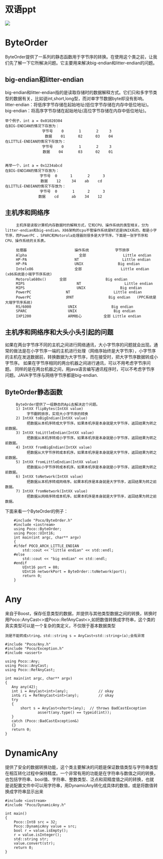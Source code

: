 # 双语ppt
![](res/010-Types.jpg)
# ByteOrder  
ByteOrder提供了一系列的静态函数用于字节序的转换。在使用这个类之前，让我们先了解一下它所解决问题。它主要用来解决big-endian和litter-endian的问题。
## big-endian和litter-endian
big-endian和litter-endian指的是读取存储时的数据解释方式。它们只和多字节类型的数据有关，比如说int,short,long型，而对单字节数据byte却没有影响。  
litter-endian：将低序字节存储在起始地址(低位字节存储在内存中低位地址)。  
big-endian：将高序字节存储在起始地址(高位字节存储在内存中低位地址)。



```
举个例子，int a = 0x01020304  
在BIG-ENDIAN的情况下存放为：  
                 字节号    0       1       2     3
　　               数据    01      02      03    04
在LITTLE-ENDIAN的情况下存放为：
                 字节号    0       1       2     3
　　              数据    04       03      02    01


再举一个，int a = 0x1234abcd
在BIG-ENDIAN的情况下存放为：
                字节号  0      1       2      3
　　             数据    12     34    ab    cd
在LITTLE-ENDIAN的情况下存放为：
                字节号  0       1      2      3
　　            数据    cd      ab    34    12
```
## 主机序和网络序
         主机序是读取计算机内存数据时的解释方式，它和CPU、操作系统的类型相关，分为litter-endian和big-endian。X86架构的cpu不管操作系统是NT还是UNIX系的，都是小字节序，而PowerPC 、SPARC和Motorola处理器则很多是大字节序。下面是一张字节序和CPU、操作系统的关系表。

         处理器                      操作系统            字节排序
         Alpha                        全部                 Little endian
         HP-PA                      NT                    Little endian
         HP-PA                      UNIX                Big endian
         Intelx86                   全部                  Little endian (x86系统是小端字节序系统)
         Motorola680x()      全部                  Big endian
         MIPS                        NT                    Little endian
         MIPS                        UNIX                Big endian
         PowerPC                NT                    Little endian
         PowerPC                非NT                Big endian   (PPC系统是大端字节序系统)
         RS/6000                 UNIX                Big endian
         SPARC                   UNIX                 Big endian
         IXP1200                 ARM核心          全部 Little endian

## 主机序和网络序和大头小头引起的问题
如果在两台字节序不同的主机之间进行网络通讯，大小字节序的问题就会出现。通常的做法是在小字节序一端的主机进行处理（网络序始终是大字节序），小字节序的主机在发送数据前，转换数据为大字节序，而在接受时，把大字节序数据转成小字节序。
如果在字节序相同的两台机器之间进行通讯，可以不用考虑字节序问题。
同样的是在两台机器之间，用java语言编写通讯程序时，可以不考虑字节序问题。JAVA字节序与网络字节序都是big-endian.

## ByteOrder静态函数
         ByteOrder提供了一组静态的Api去解决这个问题。
         1) IntXX flipBytes(IntXX value)
              字节翻转排序，实现大小字节序的转换
         2) IntXX toBigEndian(IntXX value)
              把数据从本机序转成大字节序。如果本机序是本身就是大字节序，返回结果为转之前数据。
         3) IntXX toLittleEndian(IntXX value)
              把数据从本机序转成小字节序。如果本机序是本身就是小字节序，返回结果为转之前数据。
         4) IntXX fromBigEndian(IntXX value)
              把数据从大字节序转成本机序。如果本机序是本身就是大字节序，返回结果为转之前数据。
         5) IntXX fromLittleEndian(IntXX value)
              把数据从小字节序转成本机序。如果本机序是本身就是小字节序，返回结果为转之前数据。
         6) IntXX toNetwork(IntXX value)
              把数据从本机序转成网络序。如果本机序是本身就是大字节序，返回结果为转之前数据。
         7) IntXX fromNetwork(IntXX value)
              把数据从网络序转成本机序。如果本机序是本身就是大字节序，返回结果为转之前数据。

下面来看一个ByteOrder的例子：
```
    #include "Poco/ByteOrder.h"
    #include <iostream>
    using Poco::ByteOrder;
    using Poco::UInt16;
    int main(int argc, char** argv)
    {
    #ifdef POCO_ARCH_LITTLE_ENDIAN
    	std::cout << "little endian" << std::endl;
    #else
    	std::cout << "big endian" << std::endl;
    #endif
    	UInt16 port = 80;
    	UInt16 networkPort = ByteOrder::toNetwork(port);
    	return 0;
    } 
```

# Any
来自于Boost，保存任意类型的数据，并提供与其他类型数据之间的转换，转换时用Poco::AnyCast<>或Poco::RefAnyCast<>,如把数值转换成字符串，这个类的真实类型可以是一个复杂的类定义，不仅限于基本数据类型
 ```
测是不能转成string，std::string s = AnyCast<std::string>(a);会有异常

#include "Poco/Any.h"
#include "Poco/Exception.h"
#include <assert>
 
using Poco::Any;
using Poco::AnyCast;
using Poco::RefAnyCast;
 
int main(int argc, char** argv)
{
	Any any(42);
	int i = AnyCast<int>(any);              // okay
	int& ri = RefAnyCast<int>(any);         // okay
	try
	{
		short s = AnyCast<short>(any);  // throws BadCastException
                assert(any.type() == typeid(int));  
	}
	catch (Poco::BadCastException&)
	{}
	return 0;
}
```

# DynamicAny
提供了安全的数据转换功能，这个类主要解决的问题是保证数值类型与字符串类型在相互转化过程中保持精度。一个非常有用的功能是在字符串与数值之间的转换，也包括字符串、bool值、字符串、整数类型、泛点和双精度值之间的转换，也就是说配置文件中可以用字符串，用DynamicAny转化成具体的数值，或是将数值转换成字符串显示出来
```
#include <iostream>
#include "Poco/DynamicAny.h"

int main()
{
    Poco::Int8 src = 32;
    Poco::DynamicAny value = src;
    bool r = value.isEmpty();
    r = value.isInteger();
    std::string str;
    value.convert(str);
    return 0;
}
```